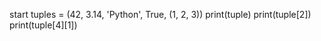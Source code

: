 start
tuples = (42, 3.14, 'Python', True, (1, 2, 3))
print(tuple)
print(tuple[2])
print(tuple[4][1])

